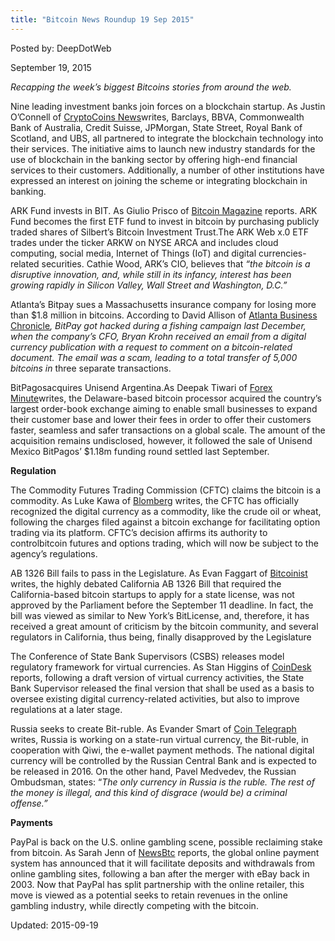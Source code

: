 ```yaml
---
title: "Bitcoin News Roundup 19 Sep 2015"
---
```


Posted by: DeepDotWeb 

<span>September 19, 2015</span>

<p><em>Recapping the week&#8217;s biggest Bitcoins stories from around the web.</em></p>
<p>Nine leading investment banks join forces on a blockchain startup. As Justin O’Connell of <a href="https://www.cryptocoinsnews.com/nine-major-banks-partner-block-chain-initiative/">CryptoCoins News</a>writes, Barclays, BBVA, Commonwealth Bank of Australia, Credit Suisse, JPMorgan, State Street, Royal Bank of Scotland, and UBS, all partnered to integrate the blockchain technology into their services. The initiative aims to launch new industry standards for the use of blockchain in the banking sector by offering high-end financial services to their customers. Additionally, a number of other institutions have expressed an interest on joining the scheme or integrating blockchain in banking.</p>
<p>ARK Fund invests in BIT. As Giulio Prisco of <a href="https://bitcoinmagazine.com/21956/wall-steet-interest-bitcoin-grows-ark-fund-investing-silberts-bitcoin-investment-trust/">Bitcoin Magazine</a> reports. ARK Fund becomes the first ETF fund to invest in bitcoin by purchasing publicly traded shares of Silbert’s Bitcoin Investment Trust.The ARK Web x.0 ETF trades under the ticker ARKW on NYSE ARCA and includes cloud computing, social media, Internet of Things (IoT) and digital currencies-related securities. Cathie Wood, ARK’s CIO, believes that <em>“the bitcoin is a disruptive innovation, and, while still in its infancy, interest has been growing rapidly in Silicon Valley, Wall Street and Washington, D.C.”</em></p>
<p>Atlanta&#8217;s Bitpay sues a Massachusetts insurance company for losing more than $1.8 million in bitcoins. According to David Allison of <a href="http://www.bizjournals.com/atlanta/blog/atlantech/2015/09/atlantas-bitpay-got-hacked-for-1-8-million-in.html">Atlanta Business Chronicle</a><em>, BitPay got hacked during a fishing campaign last December, when the company’s CFO, Bryan Krohn received an email from a digital currency publication with a request to comment on a bitcoin-related document. The email was a scam, leading to a total transfer of 5,000 bitcoins in </em>three separate transactions.</p>
<p>BitPagosacquires Unisend Argentina.As Deepak Tiwari of <a href="http://www.forexminute.com/bitcoin/bitpagos-acquires-unisend-argentina-for-an-undisclosed-amount-62719">Forex Minute</a>writes, the Delaware-based bitcoin processor acquired the country’s largest order-book exchange aiming to enable small businesses to expand their customer base and lower their fees in order to offer their customers faster, seamless and safer transactions on a global scale. The amount of the acquisition remains undisclosed, however, it followed the sale of Unisend Mexico BitPagos’ $1.18m funding round settled last September.</p>
<p><strong>Regulation</strong></p>
<p>The Commodity Futures Trading Commission (CFTC) claims the bitcoin is a commodity. As Luke Kawa of <a href="http://www.bloomberg.com/news/articles/2015-09-17/bitcoin-is-officially-a-commodity-according-to-u-s-regulator">Blomberg</a> writes, the CFTC has officially recognized the digital currency as a commodity, like the crude oil or wheat, following the charges filed against a bitcoin exchange for facilitating option trading via its platform. CFTC’s decision affirms its authority to controlbitcoin futures and options trading, which will now be subject to the agency&#8217;s regulations.</p>
<p>AB 1326 Bill fails to pass in the Legislature. As Evan Faggart of <a href="http://bitcoinist.net/california-bitcoin-bill-dies-legislature/">Bitcoinist</a> writes, the highly debated California AB 1326 Bill that required the California-based bitcoin startups to apply for a state license, was not approved by the Parliament before the September 11 deadline. In fact, the bill was viewed as similar to New York’s BitLicense, and, therefore, it has received a great amount of criticism by the bitcoin community, and several regulators in California, thus being, finally disapproved by the Legislature</p>
<p>The Conference of State Bank Supervisors (CSBS) releases model regulatory framework for virtual currencies. As Stan Higgins of <a href="http://www.coindesk.com/us-state-bank-supervisors-publish-final-model-regulation/">CoinDesk</a> reports, following a draft version of virtual currency activities, the State Bank Supervisor released the final version that shall be used as a basis to oversee existing digital currency-related activities, but also to improve regulations at a later stage.</p>
<p>Russia seeks to create Bit-ruble. As Evander Smart of <a href="http://cointelegraph.com/news/115302/russia-to-create-bitruble-a-state-run-digital-currency-for-2016">Coin Telegraph</a> writes, Russia is working on a state-run virtual currency, the Bit-ruble, in cooperation with Qiwi, the e-wallet payment methods. The national digital currency will be controlled by the Russian Central Bank and is expected to be released in 2016. On the other hand, Pavel Medvedev, the Russian Ombudsman, states: “<em>The only currency in Russia is the ruble. The rest of the money is illegal, and this kind of disgrace (would be) a criminal offense.”</em></p>
<p><strong>Payments</strong></p>
<p>PayPal is back on the U.S. online gambling scene, possible reclaiming stake from bitcoin. As Sarah Jenn of <a href="http://www.newsbtc.com/2015/09/16/paypal-to-reclaim-stake-in-us-online-gambling-from-bitcoin/">NewsBtc</a> reports, the global online payment system has announced that it will facilitate deposits and withdrawals from online gambling sites, following a ban after the merger with eBay back in 2003. Now that PayPal has split partnership with the online retailer, this move is viewed as a potential seeks to retain revenues in the online gambling industry, while directly competing with the bitcoin.</p>

Updated: 2015-09-19